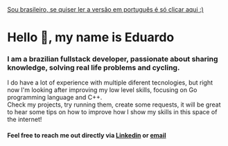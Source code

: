 <a target="_blank" href="https://github.com/eduardo-moro/eduardo-moro/blob/main/LEIAME.md" translate="no" >
    Sou brasileiro, se quiser ler a versão em português é só clicar aqui :)
</a>


#  Hello 👋, my name is Eduardo
### I am a brazilian fullstack developer, passionate about sharing knowledge, solving real life problems and cycling.

I do have a lot of experience with multiple diferent tecnologies, but right now I'm looking after improving my low level skills, focusing on Go programming language and C++.\
Check my projects, try running them, create some requests, it will be great to hear some tips on how to improve how I show my skills in this space of the internet!

#### Feel free to reach me out directly via [Linkedin](mailto:dev.eduardomoro@gmail.com) or [email](mailto:dev.eduardomoro@gmail.com)
